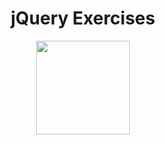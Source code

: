 <h1 align="center">
   jQuery Exercises
</h1>

<p align="center">
  <img src="https://github.com/ozkannbuyuk/jquery-exercises/assets/111967202/7719c75d-923a-4a08-bf4d-c08a000d31e7" width="150" />
</p>
